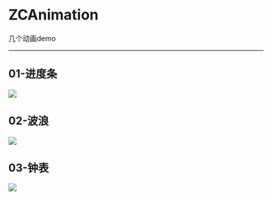 # ZCAnimation
几个动画demo


---
## 01-进度条
![](http://ohe882q0y.bkt.clouddn.com/circle.gif)
## 02-波浪
![](http://ohe882q0y.bkt.clouddn.com/wavegif.gif)
## 03-钟表
![](http://ohe882q0y.bkt.clouddn.com/clock.gif)

